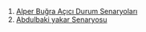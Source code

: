 1. [Alper Buğra Açıcı Durum Senaryoları]("https://github.com/abugraacici/Coding_Stars/blob/main/Alper%20Bu%C4%9Fra%20A%C3%A7%C4%B1c%C4%B1-Durum%20Senaryolar%C4%B1.pdf")
2. [Abdulbaki yakar  Senaryosu](AliAtabakDurumSenaryosu.pdf)
